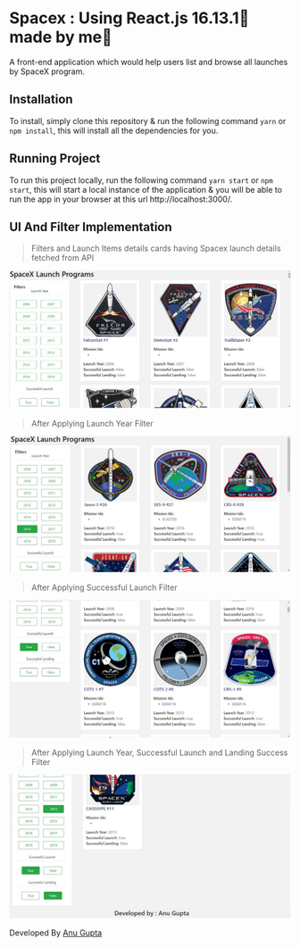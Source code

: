 # Spacex : Using React.js 16.13.1💙 made by me🙂

A front-end application which would help users list and browse all launches by SpaceX program.
 
## Installation
To install, simply clone this repository & run the following command  `yarn` or `npm install`, this will install all the dependencies for you.

## Running Project
To run this project locally, run the following command  `yarn start` or `npm start`, this will start a local instance of the application & you will be able to run the app in your browser at this url http://localhost:3000/.


## UI And Filter Implementation

>Filters and Launch Items details cards having Spacex launch details fetched from API

![Alt text](./src/assets/Screenshot_1.jpg)

> After Applying Launch Year Filter

![Alt text](./src/assets/Screenshot_2.jpg)

> After Applying Successful Launch Filter

![Alt text](./src/assets/Screenshot_3.jpg)
> After Applying Launch Year, Successful Launch and Landing Success Filter

![Alt text](./src/assets/Screenshot_4.jpg)

Developed By [Anu Gupta](https://github.com/anugupta01/spacex)

